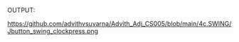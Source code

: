 OUTPUT:

https://github.com/advithvsuvarna/Advith_Adj_CS005/blob/main/4c.SWING/Jbutton_swing_clockpress.png
